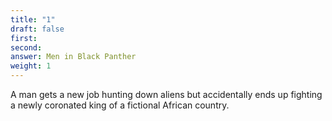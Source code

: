 ```yaml
---
title: "1"
draft: false
first: 
second:
answer: Men in Black Panther
weight: 1
---
```

A man gets a new job hunting down aliens but accidentally ends up fighting a newly coronated king of a fictional African country.

